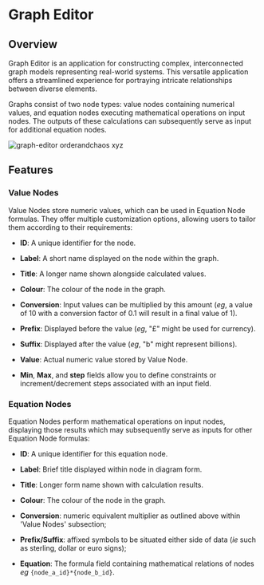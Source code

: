 # Graph Editor

## Overview

Graph Editor is an application for constructing complex, interconnected graph models representing real-world systems. This versatile application offers a streamlined experience for portraying intricate relationships between diverse elements.

Graphs consist of two node types: value nodes containing numerical values, and equation nodes executing mathematical operations on input nodes. The outputs of these calculations can subsequently serve as input for additional equation nodes.

![graph-editor orderandchaos xyz](https://user-images.githubusercontent.com/1910955/205188521-7a1af435-ca17-4036-a415-9ccc30782f4d.png)

## Features

### Value Nodes

Value Nodes store numeric values, which can be used in Equation Node formulas. They offer multiple customization options, allowing users to tailor them according to their requirements:

- **ID**: A unique identifier for the node.

- **Label**: A short name displayed on the node within the graph.

- **Title**: A longer name shown alongside calculated values.

- **Colour**: The colour of the node in the graph.

- **Conversion**: Input values can be multiplied by this amount (_eg_, a value of 10 with a conversion factor of 0.1 will result in a final value of 1).

- **Prefix**: Displayed before the value (_eg_, "£" might be used for currency).

- **Suffix**: Displayed after the value (_eg_, "b" might represent billions).

- **Value**: Actual numeric value stored by Value Node.

- **Min**, **Max**, and **step** fields allow you to define constraints or increment/decrement steps associated with an input field.

### Equation Nodes

Equation Nodes perform mathematical operations on input nodes, displaying those results which may subsequently serve as inputs for other Equation Node formulas:

- **ID**: A unique identifier for this equation node.

- **Label**: Brief title displayed within node in diagram form.

- **Title**: Longer form name shown with calculation results.

- **Colour**: The colour of the node in the graph.

- **Conversion**: numeric equivalent multiplier as outlined above within 'Value Nodes' subsection;

- **Prefix/Suffix**: affixed symbols to be situated either side of data (_ie_ such as sterling, dollar or euro signs);

- **Equation**: The formula field containing mathematical relations of nodes _eg_ `{node_a_id}*{node_b_id}`.

